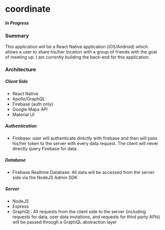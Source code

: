 # coordinate
##### In Progress
### Summary
This application will be a React Native application (iOS/Android) which allows a user to share his/her location with a group of friends with the goal of meeting up. I am currently building the back-end for this application.

### Architecture
##### Client Side
- React Native
- Apollo/GraphQL
- Firebase (auth only)
- Google Maps API
- Material UI

##### Authentication
- Firebase: user will authenticate directly with firebase and then will pass his/her token to the server with every data request. The client will never directly query Firebase for data.

##### Database
- Firebase Realtime Database: All data will be accessed from the server side via the NodeJS Admin SDK

##### Server
- NodeJS
- Express
- GraphQL: All requests from the client side to the server (including requests for data, user data mutations, and requests for third party APIs) will be passed through a GraphQL abstraction layer